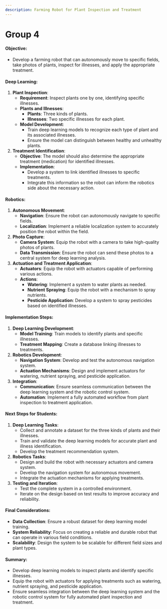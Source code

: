 ```yaml
---
description: Farming Robot for Plant Inspection and Treatment
---
```


# Group 4

#### Objective:

* Develop a farming robot that can autonomously move to specific fields, take photos of plants, inspect for illnesses, and apply the appropriate treatment.

#### Deep Learning:

1. **Plant Inspection**:
   * **Requirement**: Inspect plants one by one, identifying specific illnesses.
   * **Plants and Illnesses**:
     * **Plants**: Three kinds of plants.
     * **Illnesses**: Two specific illnesses for each plant.
   * **Model Development**:
     * Train deep learning models to recognize each type of plant and its associated illnesses.
     * Ensure the model can distinguish between healthy and unhealthy plants.
2. **Treatment Identification**:
   * **Objective**: The model should also determine the appropriate treatment (medication) for identified illnesses.
   * **Implementation**:
     * Develop a system to link identified illnesses to specific treatments.
     * Integrate this information so the robot can inform the robotics side about the necessary action.

#### Robotics:

1. **Autonomous Movement**:
   * **Navigation**: Ensure the robot can autonomously navigate to specific fields.
   * **Localization**: Implement a reliable localization system to accurately position the robot within the field.
2. **Photo Capture**:
   * **Camera System**: Equip the robot with a camera to take high-quality photos of plants.
   * **Data Transmission**: Ensure the robot can send these photos to a central system for deep learning analysis.
3. **Actuation and Treatment Application**:
   * **Actuators**: Equip the robot with actuators capable of performing various actions.
   * **Actions**:
     * **Watering**: Implement a system to water plants as needed.
     * **Nutrient Spraying**: Equip the robot with a mechanism to spray nutrients.
     * **Pesticide Application**: Develop a system to spray pesticides based on identified illnesses.

#### Implementation Steps:

1. **Deep Learning Development**:
   * **Model Training**: Train models to identify plants and specific illnesses.
   * **Treatment Mapping**: Create a database linking illnesses to treatments.
2. **Robotics Development**:
   * **Navigation System**: Develop and test the autonomous navigation system.
   * **Actuation Mechanisms**: Design and implement actuators for watering, nutrient spraying, and pesticide application.
3. **Integration**:
   * **Communication**: Ensure seamless communication between the deep learning system and the robotic control system.
   * **Automation**: Implement a fully automated workflow from plant inspection to treatment application.

#### Next Steps for Students:

1. **Deep Learning Tasks**:
   * Collect and annotate a dataset for the three kinds of plants and their illnesses.
   * Train and validate the deep learning models for accurate plant and illness identification.
   * Develop the treatment recommendation system.
2. **Robotics Tasks**:
   * Design and build the robot with necessary actuators and camera system.
   * Develop the navigation system for autonomous movement.
   * Integrate the actuation mechanisms for applying treatments.
3. **Testing and Iteration**:
   * Test the complete system in a controlled environment.
   * Iterate on the design based on test results to improve accuracy and reliability.

#### Final Considerations:

* **Data Collection**: Ensure a robust dataset for deep learning model training.
* **System Reliability**: Focus on creating a reliable and durable robot that can operate in various field conditions.
* **Scalability**: Design the system to be scalable for different field sizes and plant types.

#### Summary:

* Develop deep learning models to inspect plants and identify specific illnesses.
* Equip the robot with actuators for applying treatments such as watering, nutrient spraying, and pesticide application.
* Ensure seamless integration between the deep learning system and the robotic control system for fully automated plant inspection and treatment.
